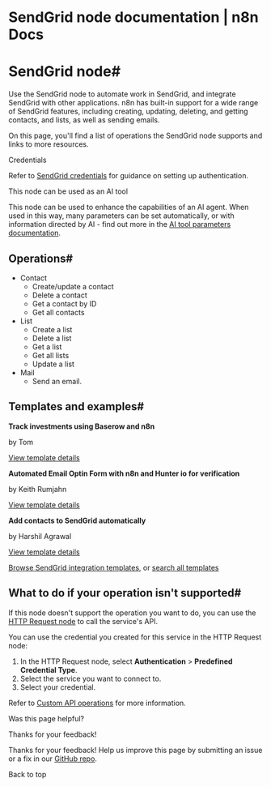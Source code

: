 # SendGrid node documentation | n8n Docs

[ ](https://github.com/n8n-io/n8n-docs/edit/main/docs/integrations/builtin/app-nodes/n8n-nodes-base.sendgrid.md "Edit this page")

# SendGrid node#

Use the SendGrid node to automate work in SendGrid, and integrate SendGrid with other applications. n8n has built-in support for a wide range of SendGrid features, including creating, updating, deleting, and getting contacts, and lists, as well as sending emails. 

On this page, you'll find a list of operations the SendGrid node supports and links to more resources.

Credentials

Refer to [SendGrid credentials](../../credentials/sendgrid/) for guidance on setting up authentication. 

This node can be used as an AI tool

This node can be used to enhance the capabilities of an AI agent. When used in this way, many parameters can be set automatically, or with information directed by AI - find out more in the [AI tool parameters documentation](../../../../advanced-ai/examples/using-the-fromai-function/).

## Operations#

  * Contact
    * Create/update a contact
    * Delete a contact
    * Get a contact by ID
    * Get all contacts
  * List
    * Create a list
    * Delete a list
    * Get a list
    * Get all lists
    * Update a list
  * Mail
    * Send an email.

## Templates and examples#

**Track investments using Baserow and n8n**

by Tom

[View template details](https://n8n.io/workflows/1785-track-investments-using-baserow-and-n8n/)

**Automated Email Optin Form with n8n and Hunter io for verification**

by Keith Rumjahn

[View template details](https://n8n.io/workflows/2709-automated-email-optin-form-with-n8n-and-hunter-io-for-verification/)

**Add contacts to SendGrid automatically**

by Harshil Agrawal

[View template details](https://n8n.io/workflows/901-add-contacts-to-sendgrid-automatically/)

[Browse SendGrid integration templates](https://n8n.io/integrations/sendgrid/), or [search all templates](https://n8n.io/workflows/)

## What to do if your operation isn't supported#

If this node doesn't support the operation you want to do, you can use the [HTTP Request node](../../core-nodes/n8n-nodes-base.httprequest/) to call the service's API.

You can use the credential you created for this service in the HTTP Request node: 

  1. In the HTTP Request node, select **Authentication** > **Predefined Credential Type**.
  2. Select the service you want to connect to.
  3. Select your credential.

Refer to [Custom API operations](../../../custom-operations/) for more information.

Was this page helpful? 

Thanks for your feedback! 

Thanks for your feedback! Help us improve this page by submitting an issue or a fix in our [GitHub repo](https://github.com/n8n-io/n8n-docs). 

Back to top